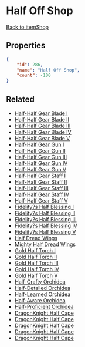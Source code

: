 # Half Off Shop

<no description available>

[Back to itemShop](../item-shops.md)

## Properties

```json
{
    "id": 286,
    "name": "Half Off Shop",
    "count": -100
}
```

## Related

- [Half-Half Gear Blade I](../items/7708-half-half-gear-blade-i.md)
- [Half-Half Gear Blade II](../items/7709-half-half-gear-blade-ii.md)
- [Half-Half Gear Blade III](../items/7710-half-half-gear-blade-iii.md)
- [Half-Half Gear Blade IV](../items/7711-half-half-gear-blade-iv.md)
- [Half-Half Gear Blade V](../items/7712-half-half-gear-blade-v.md)
- [Half-Half Gear Gun I](../items/7713-half-half-gear-gun-i.md)
- [Half-Half Gear Gun II](../items/7714-half-half-gear-gun-ii.md)
- [Half-Half Gear Gun III](../items/7715-half-half-gear-gun-iii.md)
- [Half-Half Gear Gun IV](../items/7716-half-half-gear-gun-iv.md)
- [Half-Half Gear Gun V](../items/7717-half-half-gear-gun-v.md)
- [Half-Half Gear Staff I](../items/7718-half-half-gear-staff-i.md)
- [Half-Half Gear Staff II](../items/7719-half-half-gear-staff-ii.md)
- [Half-Half Gear Staff III](../items/7720-half-half-gear-staff-iii.md)
- [Half-Half Gear Staff IV](../items/7721-half-half-gear-staff-iv.md)
- [Half-Half Gear Staff V](../items/7722-half-half-gear-staff-v.md)
- [Fidelity?s Half Blessing I](../items/7723-fidelity-s-half-blessing-i.md)
- [Fidelity?s Half Blessing II](../items/7724-fidelity-s-half-blessing-ii.md)
- [Fidelity?s Half Blessing III](../items/7725-fidelity-s-half-blessing-iii.md)
- [Fidelity?s Half Blessing IV](../items/7726-fidelity-s-half-blessing-iv.md)
- [Fidelity?s Half Blessing V](../items/7727-fidelity-s-half-blessing-v.md)
- [Half Dread Wings](../items/7728-half-dread-wings.md)
- [Mighty Half Dread Wings](../items/7729-mighty-half-dread-wings.md)
- [Gold Half Torch I](../items/7742-gold-half-torch-i.md)
- [Gold Half Torch II](../items/7743-gold-half-torch-ii.md)
- [Gold Half Torch III](../items/7744-gold-half-torch-iii.md)
- [Gold Half Torch IV](../items/7745-gold-half-torch-iv.md)
- [Gold Half Torch V](../items/7746-gold-half-torch-v.md)
- [Half-Crafty Orchidea](../items/7747-half-crafty-orchidea.md)
- [Half-Detailed Orchidea](../items/7748-half-detailed-orchidea.md)
- [Half-Learned Orchidea](../items/7749-half-learned-orchidea.md)
- [Half-Aware Orchidea](../items/7750-half-aware-orchidea.md)
- [Half-Proficient Orchidea](../items/7751-half-proficient-orchidea.md)
- [DragonKnight Half Cape](../items/7752-dragonknight-half-cape.md)
- [DragonKnight Half Cape](../items/7753-dragonknight-half-cape.md)
- [DragonKnight Half Cape](../items/7754-dragonknight-half-cape.md)
- [DragonKnight Half Cape](../items/7755-dragonknight-half-cape.md)
- [DragonKnight Half Cape](../items/7756-dragonknight-half-cape.md)

